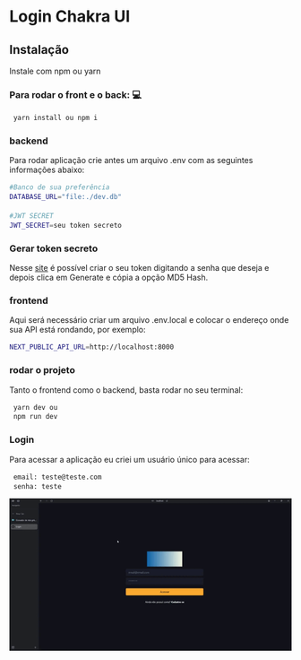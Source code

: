 # Login Chakra UI

## Instalação

Instale com npm ou yarn

### Para rodar o front e o back: 💻
```bash
 yarn install ou npm i 
```

### backend
Para rodar aplicação crie antes um arquivo .env com as seguintes informações abaixo:
```bash
#Banco de sua preferência
DATABASE_URL="file:./dev.db"

#JWT SECRET
JWT_SECRET=seu token secreto
```

### Gerar token secreto

Nesse [site](https://www.md5hashgenerator.com/) é possível criar o seu token digitando a senha que deseja e depois clica em Generate e cópia a opção MD5 Hash.

### frontend
Aqui será necessário criar um arquivo .env.local e colocar o endereço onde sua API está rondando, por exemplo:
```bash
NEXT_PUBLIC_API_URL=http://localhost:8000
```

### rodar o projeto
Tanto o frontend como o backend, basta rodar no seu terminal:
```bash
 yarn dev ou
 npm run dev
```

### Login
Para acessar a aplicação eu criei um usuário único para acessar:
```bash
 email: teste@teste.com
 senha: teste
```

![alt text](recording-2024-04-30-01-44-22.gif)